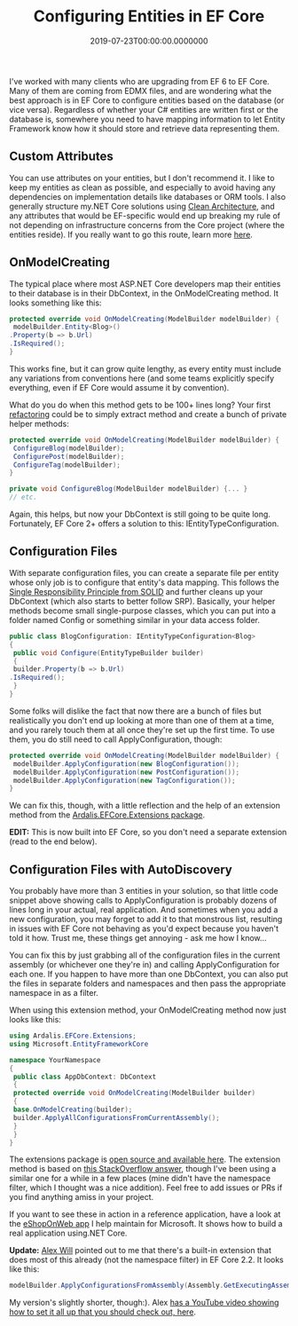 ﻿---
title: Configuring Entities in EF Core
date: "2019-07-23T00:00:00.0000000"
description: I've worked with many clients who are upgrading from EF 6 to EF Core. Many of them are coming from EDMX files, and are wondering what the best approach is in EF Core to configure entities based on the database (or vice versa). Regardless of whether your C# entities are written first or the database is, somewhere you need to have mapping information to let Entity Framework know how it should store and retrieve data representing them.
featuredImage: /img/configuring-entities-ef-core.png
---

I've worked with many clients who are upgrading from EF 6 to EF Core. Many of them are coming from EDMX files, and are wondering what the best approach is in EF Core to configure entities based on the database (or vice versa). Regardless of whether your C# entities are written first or the database is, somewhere you need to have mapping information to let Entity Framework know how it should store and retrieve data representing them.

## Custom Attributes

You can use attributes on your entities, but I don't recommend it. I like to keep my entities as clean as possible, and especially to avoid having any dependencies on implementation details like databases or ORM tools. I also generally structure my.NET Core solutions using [Clean Architecture](https://github.com/ardalis/CleanArchitecture), and any attributes that would be EF-specific would end up breaking my rule of not depending on infrastructure concerns from the Core project (where the entities reside). If you really want to go this route, learn more [here](https://docs.microsoft.com/en-us/ef/core/modeling/relational/columns).

## OnModelCreating

The typical place where most ASP.NET Core developers map their entities to their database is in their DbContext, in the OnModelCreating method. It looks something like this:

```csharp
protected override void OnModelCreating(ModelBuilder modelBuilder) {
 modelBuilder.Entity<Blog>()
.Property(b => b.Url)
.IsRequired();
}
```

This works fine, but it can grow quite lengthy, as every entity must include any variations from conventions here (and some teams explicitly specify everything, even if EF Core would assume it by convention).

What do you do when this method gets to be 100+ lines long? Your first [refactoring](https://www.pluralsight.com/courses/refactoring-fundamentals) could be to simply extract method and create a bunch of private helper methods:

```csharp
protected override void OnModelCreating(ModelBuilder modelBuilder) {
 ConfigureBlog(modelBuilder);
 ConfigurePost(modelBuilder);
 ConfigureTag(modelBuilder);
}

private void ConfigureBlog(ModelBuilder modelBuilder) {... }
// etc.
```

Again, this helps, but now your DbContext is still going to be quite long. Fortunately, EF Core 2+ offers a solution to this: IEntityTypeConfiguration<TEntity>.

## Configuration Files

With separate configuration files, you can create a separate file per entity whose only job is to configure that entity's data mapping. This follows the [Single Responsibility Principle from SOLID](https://www.pluralsight.com/courses/csharp-solid-principles) and further cleans up your DbContext (which also starts to better follow SRP). Basically, your helper methods become small single-purpose classes, which you can put into a folder named Config or something similar in your data access folder.

```csharp
public class BlogConfiguration: IEntityTypeConfiguration<Blog>
{
 public void Configure(EntityTypeBuilder builder)
 {
 builder.Property(b => b.Url)
.IsRequired();
 }
}
```

Some folks will dislike the fact that now there are a bunch of files but realistically you don't end up looking at more than one of them at a time, and you rarely touch them at all once they're set up the first time. To use them, you do still need to call ApplyConfiguration, though:

```csharp
protected override void OnModelCreating(ModelBuilder modelBuilder) {
 modelBuilder.ApplyConfiguration(new BlogConfiguration());
 modelBuilder.ApplyConfiguration(new PostConfiguration());
 modelBuilder.ApplyConfiguration(new TagConfiguration());
}
```

We can fix this, though, with a little reflection and the help of an extension method from the [Ardalis.EFCore.Extensions package](https://www.nuget.org/packages/Ardalis.EFCore.Extensions/).

**EDIT:** This is now built into EF Core, so you don't need a separate extension (read to the end below).

## Configuration Files with AutoDiscovery

You probably have more than 3 entities in your solution, so that little code snippet above showing calls to ApplyConfiguration is probably dozens of lines long in your actual, real application. And sometimes when you add a new configuration, you may forget to add it to that monstrous list, resulting in issues with EF Core not behaving as you'd expect because you haven't told it how. Trust me, these things get annoying - ask me how I know...

You can fix this by just grabbing all of the configuration files in the current assembly (or whichever one they're in) and calling ApplyConfiguration for each one. If you happen to have more than one DbContext, you can also put the files in separate folders and namespaces and then pass the appropriate namespace in as a filter.

When using this extension method, your OnModelCreating method now just looks like this:

```csharp
using Ardalis.EFCore.Extensions;
using Microsoft.EntityFrameworkCore

namespace YourNamespace
{
 public class AppDbContext: DbContext
 {
 protected override void OnModelCreating(ModelBuilder builder)
 {
 base.OnModelCreating(builder);
 builder.ApplyAllConfigurationsFromCurrentAssembly();
 }
 }
}
```

The extensions package is [open source and available here](https://github.com/ardalis/EFCore.Extensions). The extension method is based on [this StackOverflow answer](https://stackoverflow.com/questions/47013752/bulk-register-ientitytypeconfiguration-entity-framework-core/47263024#47263024), though I've been using a similar one for a while in a few places (mine didn't have the namespace filter, which I thought was a nice addition). Feel free to add issues or PRs if you find anything amiss in your project.

If you want to see these in action in a reference application, have a look at the [eShopOnWeb app](https://github.com/dotnet-architecture/eShopOnWeb) I help maintain for Microsoft. It shows how to build a real application using.NET Core.

**Update:** [Alex Will](https://twitter.com/alwill_dotnet) pointed out to me that there's a built-in extension that does most of this already (not the namespace filter) in EF Core 2.2. It looks like this:

```csharp
modelBuilder.ApplyConfigurationsFromAssembly(Assembly.GetExecutingAssembly);
```

My version's slightly shorter, though:). Alex [has a YouTube video showing how to set it all up that you should check out, here](https://www.youtube.com/watch?v=M0_hEnDXSo4).


